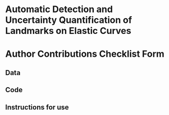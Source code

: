 # Automatic Detection and Uncertainty Quantification of Landmarks on Elastic Curves

# Author Contributions Checklist Form

## Data


## Code


## Instructions for use

